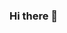 ### Hi there 👋




<!--
**hhkhan99/hhkhan99** is a ✨ _special_ ✨ repository because its `README.md` (this file) appears on your GitHub profile.

Here are some ideas to get you started:
- 📞 Contact me
https://www.linkedin.com/in/hammad-hyder-khan-880074166/

- 🔭 I’m currently working on building my personal website!!
- 🌱 I’m currently learning javascript, react.js, full-stack web development
- 😄 Pronouns: he/him
- ⚡ Fun fact: I love spicy food!
-->
